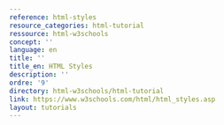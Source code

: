 ```yaml
---
reference: html-styles
resource_categories: html-tutorial
ressource: html-w3schools
concept: ''
language: en
title: ''
title_en: HTML Styles
description: ''
ordre: '9'
directory: html-w3schools/html-tutorial
link: https://www.w3schools.com/html/html_styles.asp
layout: tutorials
---
```

